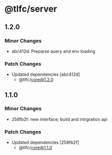 # @tlfc/server

## 1.2.0

### Minor Changes

- abc412d: Preparse query and env loading

### Patch Changes

- Updated dependencies [abc412d]
  - @tlfc/core@1.2.0

## 1.1.0

### Minor Changes

- 258fb2f: new interface, build and intrgration api

### Patch Changes

- Updated dependencies [258fb2f]
  - @tlfc/core@1.1.0
